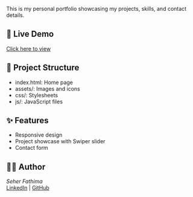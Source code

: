 This is my personal portfolio showcasing my projects, skills, and contact details.

## 🔗 Live Demo

[Click here to view](https://seherfathima.github.io/seher_portfolio/)

## 📁 Project Structure

- index.html: Home page
- assets/: Images and icons
- css/: Stylesheets
- js/: JavaScript files

## ✨ Features

- Responsive design
- Project showcase with Swiper slider
- Contact form

## 👩‍💻 Author

*Seher Fathima*  
[LinkedIn](https://www.linkedin.com/in/seherfathima) | [GitHub](https://github.com/Seherfathima)